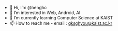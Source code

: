 - 👋 Hi, I’m @hengho
- 👀 I’m interested in Web, Android, AI
- 🌱 I’m currently learning Computer Science at KAIST
- 📫 How to reach me - email : gksghyou@kaist.ac.kr

<!---
hengho/hengho is a ✨ special ✨ repository because its `README.md` (this file) appears on your GitHub profile.
You can click the Preview link to take a look at your changes.
--->

